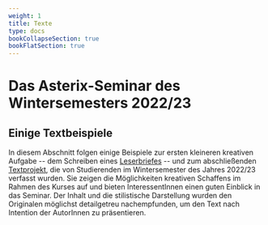 ```yaml
---
weight: 1
title: Texte
type: docs
bookCollapseSection: true
bookFlatSection: true
---
```


# Das Asterix-Seminar des Wintersemesters 2022/23

## Einige Textbeispiele

In diesem Abschnitt folgen einige Beispiele zur ersten kleineren kreativen Aufgabe -- dem Schreiben eines [Leserbriefes](/docs/texte/leserbriefe/) -- und zum abschließenden [Textprojekt](/docs/texte/textprojekte/), die von Studierenden im Wintersemester des Jahres 2022/23 verfasst wurden. Sie zeigen die Möglichkeiten kreativen Schaffens im Rahmen des Kurses auf und bieten InteressentInnen einen guten Einblick in das Seminar. Der Inhalt und die stilistische Darstellung wurden den Originalen möglichst detailgetreu nachempfunden, um den Text nach Intention der AutorInnen zu präsentieren.

